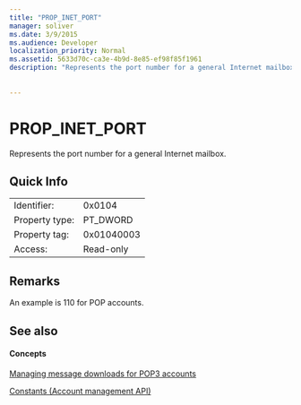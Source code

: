 ```yaml
---
title: "PROP_INET_PORT"
manager: soliver
ms.date: 3/9/2015
ms.audience: Developer
localization_priority: Normal
ms.assetid: 5633d70c-ca3e-4b9d-8e85-ef98f85f1961
description: "Represents the port number for a general Internet mailbox."
 
 
---
```


# PROP_INET_PORT

Represents the port number for a general Internet mailbox.
  
## Quick Info

|||
|:-----|:-----|
|Identifier:  <br/> |0x0104  <br/> |
|Property type:  <br/> |PT_DWORD  <br/> |
|Property tag:  <br/> |0x01040003  <br/> |
|Access:  <br/> |Read-only  <br/> |
   
## Remarks

An example is 110 for POP accounts.
  
## See also

#### Concepts

[Managing message downloads for POP3 accounts](managing-message-downloads-for-pop3-accounts.md)
  
[Constants (Account management API)](constants-account-management-api.md)

